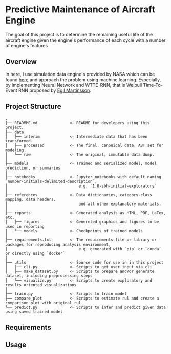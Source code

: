 # Predictive Maintenance of Aircraft Engine

The goal of this project is to determine the remaining useful life of the aircraft engine given the engine's performance of each cycle with a number of engine's features

## Overview

In here, I use simulation data engine's provided by NASA which can be found [here](data-science-project-template.zip) and approach the problem using machine learning. Especially, by implementing Neural Network and WTTE-RNN, that is Weibull Time-To-Event RNN proposed by [Egil Martinsson](https://ragulpr.github.io/2016/12/22/WTTE-RNN-Hackless-churn-modeling/).

## Project Structure

```tree
.
├── READMME.md              <- README for developers using this project.
├── data
│   ├── interim             <- Intermediate data that has been transformed.
│   ├── processed           <- The final, canonical data, ABT set for modeling.
│   └── raw                 <- The original, immutable data dump.
│
├── models                  <- Trained and serialized model, model prediction, or summaries
│
├── notebooks               <- Jupyter notebooks with default naming `number-initials-delimited-description`,
│                               e.g. `1.0-sbh-initial-exploratory`
│
├── references              <- Data dictionaries, category-class mapping, data headers,
│                               and all other explanatory materials.
│
├── reports                 <- Generated analysis as HTML, PDF, LaTex, etc.
│   ├── figures             <- Genereted graphics and figures to be used in reporting
│   └── models              <- Checkpoints of trained models
│
├── requirements.txt        <- The requirements file or library or packages for reproducing analysis environment,
│                               e.g. generated with `pip` or `conda` or directly using `docker`
│
├── utils                   <- Source code for use in in this project
│   ├── cli.py              <- Scripts to get user input via cli
│   ├── make_dataset.py     <- Scripts to prepare and/or generate dataset, including preprocessing steps
│   └── visualize.py        <- Scripts to create exploratory and results oriented visualizations
│
├── train.py                <- Scripts to train model
├── compare_plot            <- Scripts to estimate rul and create a comparison plot with original rul
└── predict.py              <- Scripts to infer and predict given data using saved trained model
```

## Requirements

## Usage
